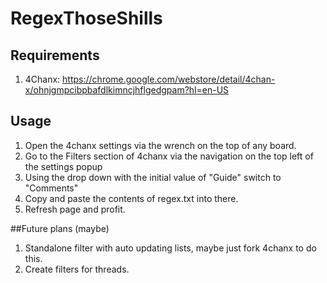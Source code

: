 # RegexThoseShills

## Requirements
1. 4Chanx: https://chrome.google.com/webstore/detail/4chan-x/ohnjgmpcibpbafdlkimncjhflgedgpam?hl=en-US

## Usage
1. Open the 4chanx settings via the wrench on the top of any board.
2. Go to the Filters section of 4chanx via the navigation on the top left of the settings popup
3. Using the drop down with the initial value of "Guide" switch to "Comments"
4. Copy and paste the contents of regex.txt into there.
5. Refresh page and profit.


##Future plans (maybe)
1. Standalone filter with auto updating lists, maybe just fork 4chanx to do this.
2. Create filters for threads.

